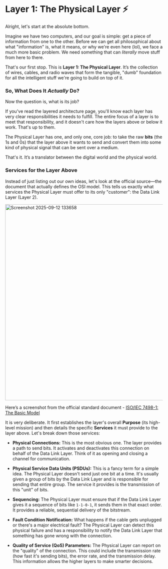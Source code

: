 # Layer 1: The Physical Layer ⚡

Alright, let's start at the absolute bottom.

Imagine we have two computers, and our goal is simple: get a piece of information from one to the other. Before we can get all philosophical about what "information" is, what it means, or why we're even here (lol), we face a much more basic problem. We need something that can *literally* move stuff from here to there.

That's our first stop. This is **Layer 1: The Physical Layer**. It’s the collection of wires, cables, and radio waves that form the tangible, "dumb" foundation for all the intelligent stuff we're going to build on top of it.

### So, What Does It *Actually* Do?

Now the question is, what is its job?

If you've read the layered architecture page, you'll know each layer has very clear responsibilities it needs to fulfill. The entire focus of a layer is to meet that responsibility, and it doesn't care how the layers above or below it work. That's up to them.

The Physical Layer has one, and only one, core job: to take the raw **bits** (the 1s and 0s) that the layer above it wants to send and convert them into some kind of physical signal that can be sent over a medium.

That's it. It’s a translator between the digital world and the physical world.

### Services for the Layer Above

Instead of just listing out our own ideas, let's look at the official source—the document that actually defines the OSI model. This tells us exactly what services the Physical Layer must offer to its only "customer": the Data Link Layer (Layer 2).

<img width="902" height="627" alt="Screenshot 2025-09-12 133658" src="https://github.com/user-attachments/assets/171451d8-170e-4d3b-9761-cad59c079e6a" />

Here’s a screenshot from the official standard document - [ISO/IEC 7498-1: The Basic Model](https://www.ecma-international.org/wp-content/uploads/s020269e.pdf)

It is very deliberate. It first establishes the layer's overall **Purpose** (its high-level mission) and then details the specific **Services** it must provide to the layer above. Let's break down those services:

* **Physical Connections:** This is the most obvious one. The layer provides a path to send bits. It activates and deactivates this connection on behalf of the Data Link Layer. Think of it as opening and closing a channel for communication.

* **Physical Service Data Units (PSDUs):** This is a fancy term for a simple idea. The Physical Layer doesn't send just one bit at a time. It's usually given a group of bits by the Data Link Layer and is responsible for sending that entire group. The service it provides is the transmission of this "unit" of bits.

* **Sequencing:** The Physical Layer must ensure that if the Data Link Layer gives it a sequence of bits like `1-1-0-1`, it sends them in that exact order. It provides a reliable, sequential delivery of the bitstream.

* **Fault Condition Notification:** What happens if the cable gets unplugged or there's a major electrical fault? The Physical Layer can detect this physical failure and has a responsibility to notify the Data Link Layer that something has gone wrong with the connection.

* **Quality of Service (QoS) Parameters:** The Physical Layer can report on the "quality" of the connection. This could include the transmission rate (how fast it's sending bits), the error rate, and the transmission delay. This information allows the higher layers to make smarter decisions.
